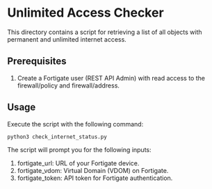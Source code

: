 # Unlimited Access Checker

This directory contains a script for retrieving a list of all objects with permanent and unlimited internet access. 

## Prerequisites
1. Create a Fortigate user (REST API Admin) with read access to the firewall/policy and firewall/address.


## Usage

Execute the script with the following command:   

```bash
python3 check_internet_status.py
```
The script will prompt you for the following inputs:
1. fortigate_url: URL of your Fortigate device.
2. fortigate_vdom: Virtual Domain (VDOM) on Fortigate.
3. fortigate_token: API token for Fortigate authentication.
